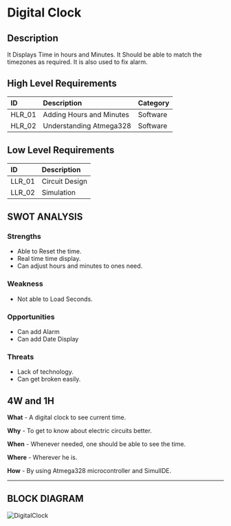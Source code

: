 # Digital Clock
## Description
It Displays Time in hours and Minutes. It Should be able to match the timezones as required. It is also used to fix alarm.

## High Level Requirements
|ID|Description|Category|
|:-|:----------|:-------|
|HLR_01|Adding Hours and Minutes|Software|
|HLR_02|Understanding Atmega328|Software|

## Low Level Requirements
|ID|Description|
|:-|:----------|
|LLR_01|Circuit Design|
|LLR_02|Simulation|

## SWOT ANALYSIS
### Strengths 
* Able to Reset the time.
* Real time time display.
* Can adjust hours and minutes to ones need.

### Weakness
* Not able to Load Seconds.

### Opportunities
* Can add Alarm
* Can add Date Display

### Threats
* Lack of technology.
* Can get broken easily.

## 4W and 1H

**What** - A digital clock to see current time.

**Why** - To get to know about electric circuits better.

**When** - Whenever needed, one should be able to see the time.

**Where** - Wherever he is.
 
 **How** - By using Atmega328 microcontroller and SimulIDE.

--------------------------------------------------------------------------------------------------------------------------------------------------------
## BLOCK DIAGRAM

![DigitalClock](https://user-images.githubusercontent.com/98881640/155761129-721b4c8d-eefa-45f9-b45b-4311c40ae582.png)

